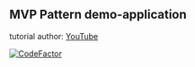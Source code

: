 ## MVP Pattern demo-application


tutorial author: [YouTube](https://www.youtube.com/channel/UCiyiEAeWUuuPj6tt_jePALQ)

[![CodeFactor](https://www.codefactor.io/repository/github/europeec/pattern/badge)](https://www.codefactor.io/repository/github/europeec/pattern)
